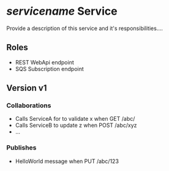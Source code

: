 ﻿# $servicename$ Service

Provide a description of this service and it's responsibilities....

## Roles
  - REST WebApi endpoint
  - SQS Subscription endpoint

## Version v1

### Collaborations
  - Calls ServiceA for to validate x when GET /abc/ 
  - Calls ServiceB to update z when POST /abc/xyz
  - ...

### Publishes
 - HelloWorld message when PUT /abc/123


